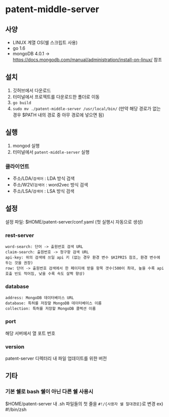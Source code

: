 # patent-middle-server

## 사양

- LINUX 계열 OS(쉘 스크립트 사용)
- go 1.6
- mongoDB 4.0.1 -> https://docs.mongodb.com/manual/administration/install-on-linux/ 참조

## 설치

1. 깃허브에서 다운로드
2. 터미널에서 프로젝트를 다운로드한 폴더로 이동
3. `go build`
4. `sudo mv ./patent-middle-server /usr/local/bin/` (만약 해당 경로가 없는 경우 $PATH 내의 경로 중 아무 경로에 넣으면 됨)

## 실행

1. mongod 실행
2. 터미널에서 `patent-middle-server` 실행

### 클라이언트

- 주소/LDA/`검색어` : LDA 방식 검색
- 주소/W2V/`검색어` : word2vec 방식 검색
- 주소/LSA/`검색어` : LSA 방식 검색

## 설정

설정 파일: $HOME/patent-server/conf.yaml (첫 실행시 자동으로 생성)

### rest-server
    word-search: 단어 -> 출원번호 검색 URL
    claim-search: 출원번호 -> 청구항 검색 URL
    api-key: 위의 검색에 쓰일 api 키 (없는 경우 환경 변수 $KIPRIS 참조, 환경 변수에 두는 것을 권장)
    row: 단어 -> 출원번호 검색에서 한 페이지에 받을 항목 갯수(500이 최대, 높을 수록 api 호출 빈도 적어짐, 낮을 수록 속도 살짝 향상)

### database
    address: MongoDB 데이터베이스 URL
    database: 특허를 저장할 MongoDB 데이터베이스 이름
    collection: 특허를 저장할 MongoDB 콜렉션 이름

### port

해당 서버에서 열 포트 번호

### version

patent-server 디렉터리 내 파일 업데이트를 위한 버전 

## 기타

### 기본 쉘로 bash 쉘이 아닌 다른 쉘 사용시

$HOME/patent-server 내 .sh 파일들의 첫 줄을 `#!/{사용자 쉘 절대경로}`로 변경
ex) #!/bin/zsh


